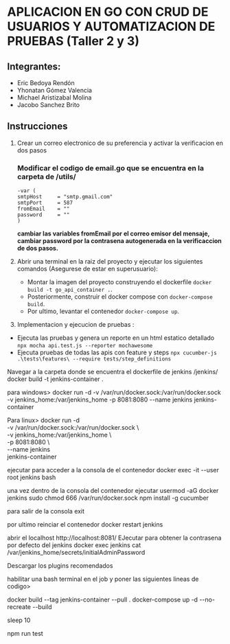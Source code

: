 # APLICACION EN GO CON CRUD DE USUARIOS Y AUTOMATIZACION DE PRUEBAS (Taller 2 y 3)

## Integrantes:

- Eric Bedoya Rendón
- Yhonatan Gómez Valencia
- Michael Aristizabal Molina
- Jacobo Sanchez Brito


## Instrucciones
1. Crear un correo electronico de su preferencia y activar la verificacion en dos pasos
   ### Modificar el codigo de email.go que se encuentra en la carpeta de /utils/
       -var (
       smtpHost     = "smtp.gmail.com"
       smtpPort     = 587
       fromEmail    = "" 
       password     = "" 
       )
     **cambiar las variables fromEmail por el correo emisor del mensaje, cambiar password por la contrasena autogenerada en la verificaccion de dos pasos.**

2. Abrir una terminal en la raiz del proyecto y ejecutar los siguientes comandos (Asegurese de estar en superusuario):
   - Montar la imagen del proyecto construyendo el dockerfile `docker build -t go_api_container .`.
   - Posteriormente, construir el docker compose con `docker-compose build`.
   - Por ultimo, levantar el contenedor `docker-compose up`.
  

3. Implementacion y ejecucion de pruebas :
- Ejecuta las pruebas y genera un reporte en un html estatico detallado `npx mocha api.test.js --reporter mochawesome`
- Ejecuta pruebas de todas las apis con feature y steps `npx cucumber-js .\tests\features\ --require tests/step_definitions`


Navegar a la carpeta donde se encuentra el dockerfile de jenkins /jenkins/
docker build -t jenkins-container .

para windows> docker run -d -v /var/run/docker.sock:/var/run/docker.sock -v jenkins_home:/var/jenkins_home -p 8081:8080 --name jenkins jenkins-container

Para linux> docker run -d \
  -v /var/run/docker.sock:/var/run/docker.sock \  
  -v jenkins_home:/var/jenkins_home \            
  -p 8081:8080 \                                 
  --name jenkins \
  jenkins-container
  
ejecutar para acceder a la consola de el contenedor
docker exec -it --user root jenkins bash

una vez dentro de la consola del contenedor ejecutar
usermod -aG docker jenkins
sudo chmod 666 /var/run/docker.sock
npm install -g cucumber

para salir de la consola
exit 

por ultimo reinciar el contenedor
docker restart jenkins

abrir el localhost http://localhost:8081/
EJecutar para obtener la contrasena por defecto del jenkins docker exec jenkins cat /var/jenkins_home/secrets/initialAdminPassword

Descargar los plugins recomendados

habilitar una bash terminal en el job y poner las siguientes lineas de codigo>

docker build --tag jenkins-container --pull .
docker-compose up -d --no-recreate --build

sleep 10

npm run test
